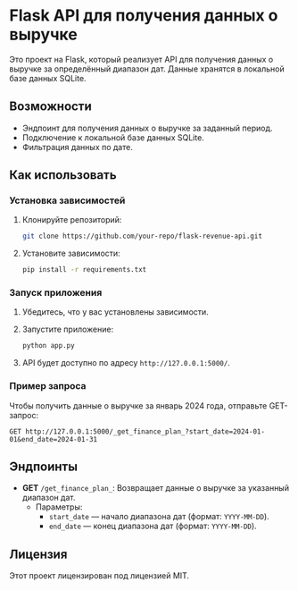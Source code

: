 
# Flask API для получения данных о выручке

Это проект на Flask, который реализует API для получения данных о выручке за определённый диапазон дат. Данные хранятся в локальной базе данных SQLite.

## Возможности

- Эндпоинт для получения данных о выручке за заданный период.
- Подключение к локальной базе данных SQLite.
- Фильтрация данных по дате.

## Как использовать

### Установка зависимостей

1. Клонируйте репозиторий:
    ```bash
    git clone https://github.com/your-repo/flask-revenue-api.git
    ```

2. Установите зависимости:
    ```bash
    pip install -r requirements.txt
    ```

### Запуск приложения

1. Убедитесь, что у вас установлены зависимости.
2. Запустите приложение:
    ```bash
    python app.py
    ```

3. API будет доступно по адресу `http://127.0.0.1:5000/`.

### Пример запроса

Чтобы получить данные о выручке за январь 2024 года, отправьте GET-запрос:

```
GET http://127.0.0.1:5000/_get_finance_plan_?start_date=2024-01-01&end_date=2024-01-31
```

## Эндпоинты

- **GET** `/get_finance_plan_`: Возвращает данные о выручке за указанный диапазон дат.
  - Параметры: 
    - `start_date` — начало диапазона дат (формат: `YYYY-MM-DD`).
    - `end_date` — конец диапазона дат (формат: `YYYY-MM-DD`).

## Лицензия

Этот проект лицензирован под лицензией MIT.
